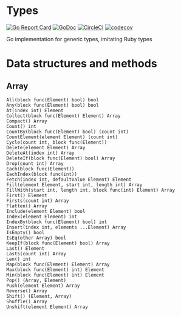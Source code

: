 # Types

[![Go Report Card](https://goreportcard.com/badge/github.com/emad-elsaid/types)](https://goreportcard.com/report/github.com/emad-elsaid/types)
[![GoDoc](https://godoc.org/github.com/emad-elsaid/types?status.svg)](https://godoc.org/github.com/emad-elsaid/types)
[![CircleCI](https://circleci.com/gh/emad-elsaid/types.svg?style=shield)](https://circleci.com/gh/emad-elsaid/types)
[![codecov](https://codecov.io/gh/emad-elsaid/types/branch/master/graph/badge.svg)](https://codecov.io/gh/emad-elsaid/types)

Go implementation for generic types, imitating Ruby types

# Data structures and methods

## Array

```
All(block func(Element) bool) bool
Any(block func(Element) bool) bool
At(index int) Element
Collect(block func(Element) Element) Array
Compact() Array
Count() int
CountBy(block func(Element) bool) (count int)
CountElement(element Element) (count int)
Cycle(count int, block func(Element))
Delete(element Element) Array
DeleteAt(index int) Array
DeleteIf(block func(Element) bool) Array
Drop(count int) Array
Each(block func(Element))
EachIndex(block func(int))
Fetch(index int, defaultValue Element) Element
Fill(element Element, start int, length int) Array
FillWith(start int, length int, block func(int) Element) Array
First() Element
Firsts(count int) Array
Flatten() Array
Include(element Element) bool
Index(element Element) int
IndexBy(block func(Element) bool) int
Insert(index int, elements ...Element) Array
IsEmpty() bool
IsEq(other Array) bool
KeepIf(block func(Element) bool) Array
Last() Element
Lasts(count int) Array
Len() int
Map(block func(Element) Element) Array
Max(block func(Element) int) Element
Min(block func(Element) int) Element
Pop() (Array, Element)
Push(element Element) Array
Reverse() Array
Shift() (Element, Array)
Shuffle() Array
Unshift(element Element) Array
```

